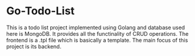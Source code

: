 # Go-Todo-List
This is a todo list project implemented using Golang and database used here is MongoDB.  It provides all the functinality of CRUD operations.
The frontend is a  .tpl file which is basically a template. The main focus of this project is its backend.
